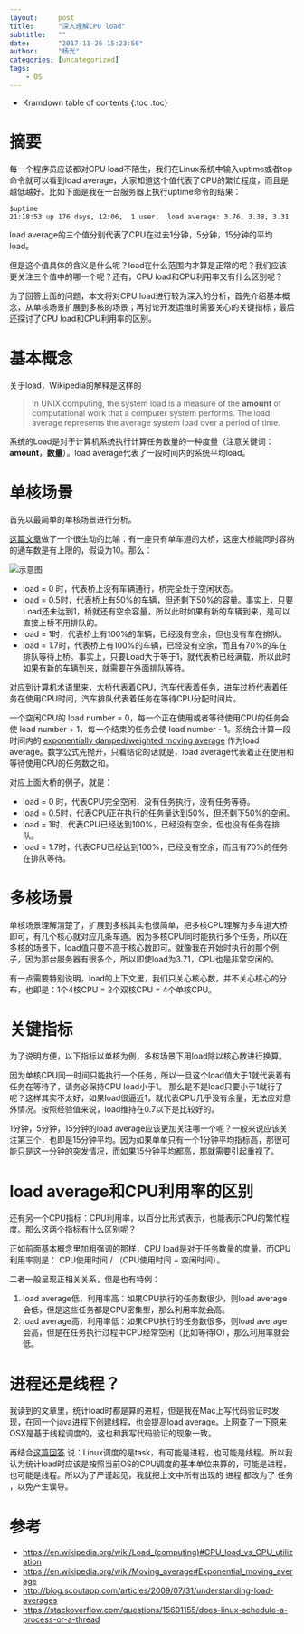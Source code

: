 ```yaml
---
layout:     post
title:      "深入理解CPU load"
subtitle:   ""
date:       "2017-11-26 15:23:56"
author:     "杨光"
categories: [uncategorized]
tags:
    - OS
---
```


* Kramdown table of contents
{:toc .toc}

# 摘要
每一个程序员应该都对CPU load不陌生，我们在Linux系统中输入uptime或者top命令就可以看到load average，大家知道这个值代表了CPU的繁忙程度，而且是越低越好。比如下面是我在一台服务器上执行uptime命令的结果：
```
$uptime
21:18:53 up 176 days, 12:06,  1 user,  load average: 3.76, 3.38, 3.31
```
load average的三个值分别代表了CPU在过去1分钟，5分钟，15分钟的平均load。

但是这个值具体的含义是什么呢？load在什么范围内才算是正常的呢？我们应该更关注三个值中的哪一个呢？还有，CPU load和CPU利用率又有什么区别呢？

为了回答上面的问题，本文将对CPU load进行较为深入的分析，首先介绍基本概念，从单核场景扩展到多核的场景；再讨论开发运维时需要关心的关键指标；最后还探讨了CPU load和CPU利用率的区别。

# 基本概念
关于load，Wikipedia的解释是这样的
>In UNIX computing, the system load is a measure of the **amount** of computational work that a computer system performs. The load average represents the average system load over a period of time.

系统的Load是对于计算机系统执行计算任务数量的一种度量（注意关键词：**amount**，**数量**）。load average代表了一段时间内的系统平均load。

# 单核场景
首先以最简单的单核场景进行分析。

[这篇文章](http://blog.scoutapp.com/articles/2009/07/31/understanding-load-averages)做了一个很生动的比喻：有一座只有单车道的大桥，这座大桥能同时容纳的通车数是有上限的，假设为10。那么：

![示意图](http://oz3ckq1vl.bkt.clouddn.com/CPU%20load.png)

* load = 0 时，代表桥上没有车辆通行，桥完全处于空闲状态。
* load = 0.5时，代表桥上有50%的车辆，但还剩下50%的容量。事实上，只要Load还未达到1，桥就还有空余容量，所以此时如果有新的车辆到来，是可以直接上桥不用排队的。
* load = 1时，代表桥上有100%的车辆，已经没有空余，但也没有车在排队。
* load = 1.7时，代表桥上有100%的车辆，已经没有空余，而且有70%的车在排队等待上桥。事实上，只要Load大于等于1，就代表桥已经满载，所以此时如果有新的车辆到来，就需要在外面排队等待。

对应到计算机术语里来，大桥代表着CPU，汽车代表着任务，进车过桥代表着任务在使用CPU时间，汽车排队代表着任务在等待CPU分配时间片。

一个空闲CPU的 load number = 0，每一个正在使用或者等待使用CPU的任务会使 load number + 1，每一个结束的任务会使 load number - 1。系统会计算一段时间内的 [exponentially damped/weighted moving average](https://en.wikipedia.org/wiki/Moving_average#Exponential_moving_average  ) 作为load average。数学公式先抛开，只看结论的话就是，load average代表着正在使用和等待使用CPU的任务数之和。

对应上面大桥的例子，就是：
* load = 0 时，代表CPU完全空闲，没有任务执行，没有任务等待。
* load = 0.5时，代表CPU正在执行的任务量达到50%，但还剩下50%的空闲。
* load = 1时，代表CPU已经达到100%，已经没有空余，但也没有任务在排队。
* load = 1.7时，代表CPU已经达到100%，已经没有空余，而且有70%的任务在排队等待。

# 多核场景
单核场景理解清楚了，扩展到多核其实也很简单，把多核CPU理解为多车道大桥即可，有几个核心就对应几条车道。因为多核CPU同时能执行多个任务，所以在多核的场景下，load值只要不高于核心数即可。就像我在开始时执行的那个例子，因为那台服务器有很多个，所以即使load为3.71，CPU也是非常空闲的。

有一点需要特别说明，load的上下文里，我们只关心核心数，并不关心核心的分布，也即是：1个4核CPU = 2个双核CPU = 4个单核CPU。

# 关键指标
为了说明方便，以下指标以单核为例，多核场景下用load除以核心数进行换算。

因为单核CPU同一时间只能执行一个任务，所以一旦这个load值大于1就代表着有任务在等待了，请务必保持CPU load小于1。
那么是不是load只要小于1就行了呢？这样其实不太好，如果load很逼近1，就代表CPU几乎没有余量，无法应对意外情况。按照经验值来说，load维持在0.7以下是比较好的。

1分钟，5分钟，15分钟的load average应该更加关注哪一个呢？一般来说应该关注第三个，也即是15分钟平均。因为如果单单只有一个1分钟平均指标高，那很可能只是这一分钟的突发情况，而如果15分钟平均都高，那就需要引起重视了。

# load average和CPU利用率的区别
还有另一个CPU指标：CPU利用率，以百分比形式表示，也能表示CPU的繁忙程度。那么这两个指标有什么区别呢？

正如前面基本概念里加粗强调的那样，CPU load是对于任务数量的度量。而CPU利用率则是： CPU使用时间  / （CPU使用时间 + 空闲时间）。

二者一般呈现正相关关系，但是也有特例：
1. load average低，利用率高：如果CPU执行的任务数很少，则load average会低，但是这些任务都是CPU密集型，那么利用率就会高。
2. load average高，利用率低：如果CPU执行的任务数很多，则load average会高，但是在任务执行过程中CPU经常空闲（比如等待IO），那么利用率就会低。

# 进程还是线程？
我读到的文章里，统计load时都是算的进程，但是我在Mac上写代码验证时发现，在同一个java进程下创建线程，也会提高load average。上网查了一下原来OSX是基于线程调度的，这也和我写代码验证的现象一致。

再结合[这篇回答](https://stackoverflow.com/questions/15601155/does-linux-schedule-a-process-or-a-thread) 说：Linux调度的是task，有可能是进程，也可能是线程。所以我认为统计load时应该是按照当前OS的CPU调度的基本单位来算的，可能是进程，也可能是线程。所以为了严谨起见，我就把上文中所有出现的 进程 都改为了 任务 ，以免产生误导。


# 参考
* https://en.wikipedia.org/wiki/Load_(computing)#CPU_load_vs_CPU_utilization  
* https://en.wikipedia.org/wiki/Moving_average#Exponential_moving_average  
* http://blog.scoutapp.com/articles/2009/07/31/understanding-load-averages  
* https://stackoverflow.com/questions/15601155/does-linux-schedule-a-process-or-a-thread
